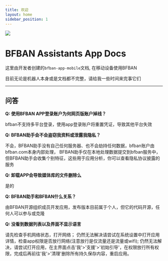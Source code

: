 ```yaml
---
title: 欢迎
layout: home
sidebar_position: 1
---
```


![](https://bfban-app.cabbagelol.net/images/screenshots.png)

# BFBAN Assistants App Docs

这里由开发者创建的`bfban-app-mobile`文档, 在移动设备使用BFBAN

目前无论是机器人本身或是文档都不完整，请给我一些时间来完事它们

---

## 问答

**Q: 使用BFBAN APP登录账户为何网页版账户掉线？**

bfban不支持多平台登录，使用app登录账户将重置凭证，导致其他平台失效

**Q: BFBAN助手会不会盗窃我资料或泄露我隐私？**

不会，BFBAN助手没有自己任何服务器、也不会劫持任何数据，bfban账户由bfban.com本身内部处理， BFBAN助手仅在本地处理数据提交到bfban服务中，但BFBAN助手会收集个别特征，这些用于应用分析，你可以查看隐私协议披露的服务

**Q: 卸载APP会导致媒体库的文件删除么**

是的

**Q: BFBAN助手和BFBAN什么关系？**

由BFBAN开源组织成员开发应用，发布版本目前属于个人，但它的代码开源，任何人可以参与或克隆

**Q: 没看到数据列表以及界面不显示语言**

请先检查手机网络状态，打开网络； 仍然无法解决请尝试在系统设置中打开应用详情，检查app权限是否放行网络(注意放行是仅流量还是流量或wifi); 仍然无法解决，请尝试打开应用，在主界面点击'我'>'支援'>'初始引导'，在权限放行所有权限，完成后再前往'我'>'清理'删除所有持久保存内容，重启应用。
